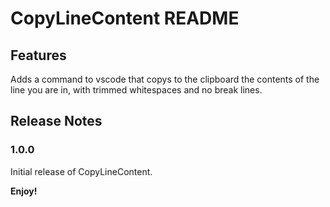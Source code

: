 # CopyLineContent README

## Features

Adds a command to vscode that copys to the clipboard the contents of the line you are in, with trimmed whitespaces and no break lines.

## Release Notes

### 1.0.0

Initial release of CopyLineContent.

**Enjoy!**
